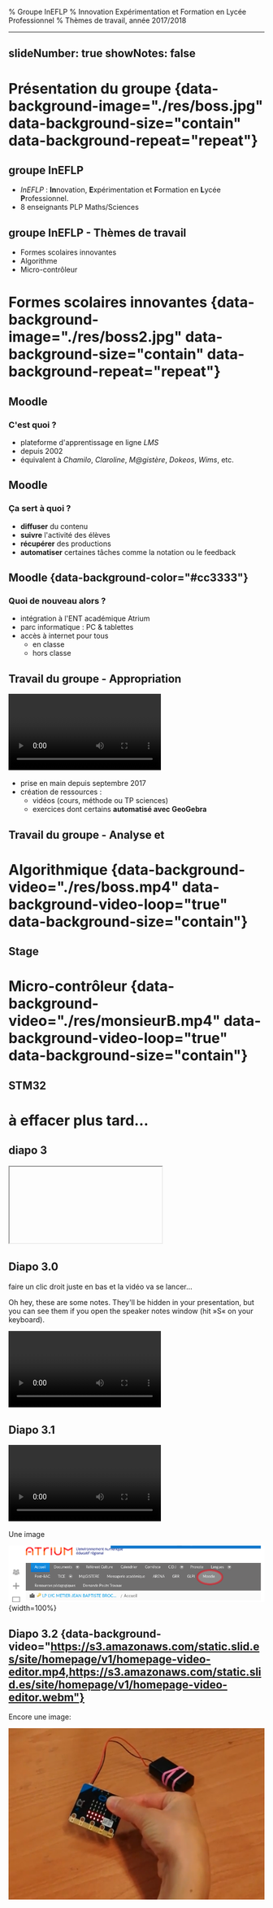 % Groupe InEFLP
% Innovation Expérimentation et Formation en Lycée Professionnel
% Thèmes de travail, année 2017/2018

---
slideNumber: true
showNotes: false
---



# Présentation du groupe {data-background-image="./res/boss.jpg" data-background-size="contain" data-background-repeat="repeat"}

## groupe InEFLP 

* *InEFLP* : **In**novation, **E**xpérimentation 
et **F**ormation en **L**ycée **P**rofessionnel.
* 8 enseignants PLP Maths/Sciences


## groupe InEFLP - Thèmes de travail

* Formes scolaires innovantes
* Algorithme
* Micro-contrôleur



# Formes scolaires innovantes {data-background-image="./res/boss2.jpg" data-background-size="contain" data-background-repeat="repeat"}

## Moodle
### C'est quoi ? 

- plateforme d'apprentissage en ligne *LMS*
- depuis 2002
- équivalent à *Chamilo*, *Claroline*, *M@gistère*, *Dokeos*, *Wims*, etc.


## Moodle
### Ça sert à quoi ?

* **diffuser** du contenu
* **suivre** l'activité des élèves
* **récupérer** des productions
* **automatiser** certaines tâches comme la notation ou le feedback


## Moodle {data-background-color="#cc3333"}
### Quoi de nouveau alors ?

- intégration à l'ENT académique Atrium
- parc informatique : PC & tablettes
- accès à internet pour tous
	* en classe
	* hors classe


## Travail du groupe - Appropriation

<video data-autoplay src="./res/moodle.mp4"></video>

* prise en main depuis septembre 2017
* création de ressources :
	- vidéos (cours, méthode ou TP sciences)
	- exercices dont certains **automatisé avec GeoGebra** 


## Travail du groupe - Analyse et 


# Algorithmique {data-background-video="./res/boss.mp4" data-background-video-loop="true" data-background-size="contain"}

## Stage



# Micro-contrôleur {data-background-video="./res/monsieurB.mp4" data-background-video-loop="true" data-background-size="contain"}

## STM32



# à effacer plus tard…

## diapo 3

<iframe data-src="http://hakim.se"></iframe>

## Diapo 3.0

faire un clic droit juste en bas et la vidéo va se lancer…

<aside class="notes">
Oh hey, these are some notes. They'll be hidden in your presentation, but you can see them if you open the speaker notes window (hit »S« on your keyboard).
</aside>

<video class="stretch" src="http://clips.vorwaerts-gmbh.de/big_buck_bunny.mp4"></video>

## Diapo 3.1

<video data-autoplay src="http://clips.vorwaerts-gmbh.de/big_buck_bunny.mp4"></video>

Une image 

![Atrium](./res/fig-098.png){width=100%}

## Diapo 3.2 {data-background-video="https://s3.amazonaws.com/static.slid.es/site/homepage/v1/homepage-video-editor.mp4,https://s3.amazonaws.com/static.slid.es/site/homepage/v1/homepage-video-editor.webm"}

Encore une image:

![Un cours, vu par le prof](./res/fig-110.png)

